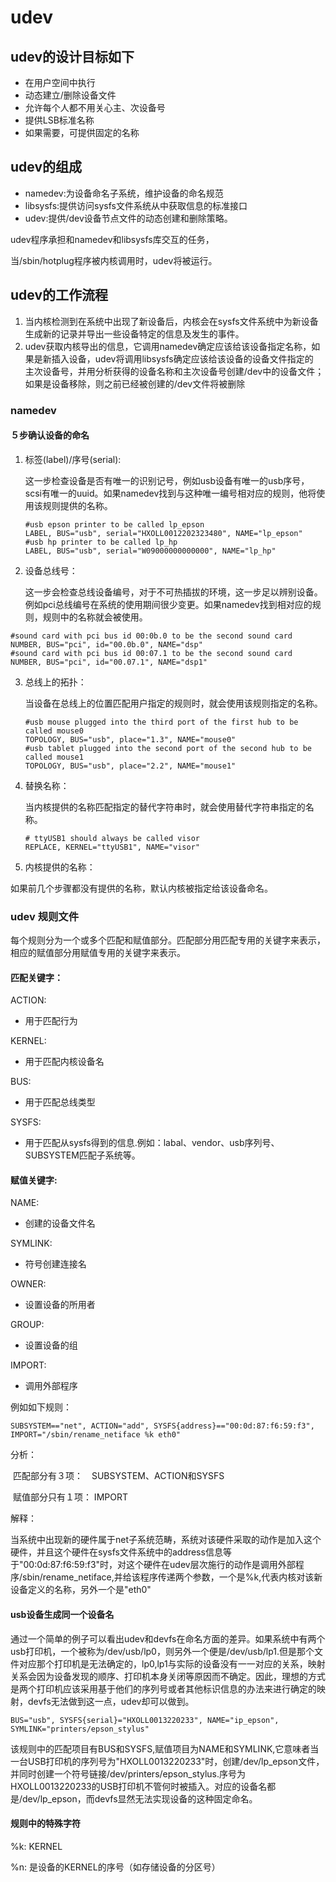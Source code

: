 # udev

## udev的设计目标如下

- 在用户空间中执行
- 动态建立/删除设备文件
- 允许每个人都不用关心主、次设备号
- 提供LSB标准名称
- 如果需要，可提供固定的名称

## udev的组成

- namedev:为设备命名子系统，维护设备的命名规范
- libsysfs:提供访问sysfs文件系统从中获取信息的标准接口
- udev:提供/dev设备节点文件的动态创建和删除策略。

udev程序承担和namedev和libsysfs库交互的任务，

当/sbin/hotplug程序被内核调用时，udev将被运行。

## udev的工作流程

1. 当内核检测到在系统中出现了新设备后，内核会在sysfs文件系统中为新设备生成新的记录并导出一些设备特定的信息及发生的事件。
2. udev获取内核导出的信息，它调用namedev确定应该给该设备指定名称，如果是新插入设备，udev将调用libsysfs确定应该给该设备的设备文件指定的　主次设备号，并用分析获得的设备名称和主次设备号创建/dev中的设备文件；如果是设备移除，则之前已经被创建的/dev文件将被删除

### namedev

#### ５步确认设备的命名

1. 标签(label)/序号(serial):

   这一步检查设备是否有唯一的识别记号，例如usb设备有唯一的usb序号，scsi有唯一的uuid。如果namedev找到与这种唯一编号相对应的规则，他将使用该规则提供的名称。

   ```shell
   #usb epson printer to be called lp_epson
   LABEL, BUS="usb", serial="HXOLL0012202323480", NAME="lp_epson"
   #usb hp printer to be called lp_hp
   LABEL, BUS="usb", serial="W09000000000000", NAME="lp_hp"
   ```

2. 设备总线号：

   这一步会检查总线设备编号，对于不可热插拔的环境，这一步足以辨别设备。例如pci总线编号在系统的使用期间很少变更。如果namedev找到相对应的规则，规则中的名称就会被使用。

```shell
#sound card with pci bus id 00:0b.0 to be the second sound card
NUMBER, BUS="pci", id="00.0b.0", NAME="dsp"
#sound card with pci bus id 00:07.1 to be the second sound card
NUMBER, BUS="pci", id="00.07.1", NAME="dsp1"
```

3. 总线上的拓扑：

   当设备在总线上的位置匹配用户指定的规则时，就会使用该规则指定的名称。

   ```shell
   #usb mouse plugged into the third port of the first hub to be called mouse0
   TOPOLOGY, BUS="usb", place="1.3", NAME="mouse0"
   #usb tablet plugged into the second port of the second hub to be called mouse1
   TOPOLOGY, BUS="usb", place="2.2", NAME="mouse1"
   ```

4. 替换名称：

   当内核提供的名称匹配指定的替代字符串时，就会使用替代字符串指定的名称。

   ```shell
   # ttyUSB1 should always be called visor
   REPLACE, KERNEL="ttyUSB1", NAME="visor"
   ```

5. 内核提供的名称：

如果前几个步骤都没有提供的名称，默认内核被指定给该设备命名。

### udev 规则文件

每个规则分为一个或多个匹配和赋值部分。匹配部分用匹配专用的关键字来表示，相应的赋值部分用赋值专用的关键字来表示。

#### 匹配关键字：

ACTION:

- 用于匹配行为

KERNEL:

- 用于匹配内核设备名

BUS:

- 用于匹配总线类型

SYSFS:

- 用于匹配从sysfs得到的信息.例如：labal、vendor、usb序列号、SUBSYSTEM匹配子系统等。

#### 赋值关键字:

NAME:

- 创建的设备文件名

SYMLINK:

- 符号创建连接名

OWNER:

- 设置设备的所用者

GROUP:

- 设置设备的组

IMPORT:

- 调用外部程序

例如如下规则：

```shell
SUBSYSTEM=="net", ACTION="add", SYSFS{address}=="00:0d:87:f6:59:f3", IMPORT="/sbin/rename_netiface %k eth0"
```

分析：

​	匹配部分有３项：　SUBSYSTEM、ACTION和SYSFS

​	赋值部分只有１项： IMPORT

解释：

​	当系统中出现新的硬件属于net子系统范畴，系统对该硬件采取的动作是加入这个硬件，并且这个硬件在sysfs文件系统中的address信息等于"00:0d:87:f6:59:f3"时，对这个硬件在udev层次施行的动作是调用外部程序/sbin/rename_netiface,并给该程序传递两个参数，一个是%k,代表内核对该新设备定义的名称，另外一个是"eth0"



#### usb设备生成同一个设备名

通过一个简单的例子可以看出udev和devfs在命名方面的差异。如果系统中有两个usb打印机，一个被称为/dev/usb/lp0，则另外一个便是/dev/usb/lp1.但是那个文件对应那个打印机是无法确定的，lp0,lp1与实际的设备没有一一对应的关系，映射关系会因为设备发现的顺序、打印机本身关闭等原因而不确定。因此，理想的方式是两个打印机应该采用基于他们的序列号或者其他标识信息的办法来进行确定的映射，devfs无法做到这一点，udev却可以做到。

```shell
BUS="usb", SYSFS{serial}="HXOLL0013220233", NAME="ip_epson", SYMLINK="printers/epson_stylus"
```

该规则中的匹配项目有BUS和SYSFS,赋值项目为NAME和SYMLINK,它意味者当一台USB打印机的序列号为"HXOLL0013220233"时，创建/dev/lp_epson文件，并同时创建一个符号链接/dev/printers/epson_stylus.序号为HXOLL0013220233的USB打印机不管何时被插入。对应的设备名都是/dev/lp_epson，而devfs显然无法实现设备的这种固定命名。



#### 规则中的特殊字符

%k: KERNEL

%n: 是设备的KERNEL的序号（如存储设备的分区号）

